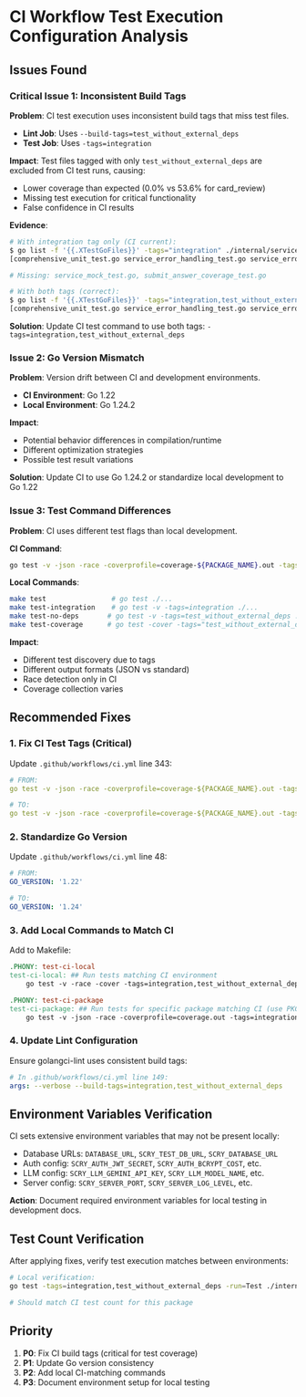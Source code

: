 # CI Workflow Test Execution Configuration Analysis

## Issues Found

### Critical Issue 1: Inconsistent Build Tags
**Problem**: CI test execution uses inconsistent build tags that miss test files.

- **Lint Job**: Uses `--build-tags=test_without_external_deps`
- **Test Job**: Uses `-tags=integration`

**Impact**: Test files tagged with only `test_without_external_deps` are excluded from CI test runs, causing:
- Lower coverage than expected (0.0% vs 53.6% for card_review)
- Missing test execution for critical functionality
- False confidence in CI results

**Evidence**:
```bash
# With integration tag only (CI current):
$ go list -f '{{.XTestGoFiles}}' -tags="integration" ./internal/service/card_review/
[comprehensive_unit_test.go service_error_handling_test.go service_errors_test.go service_integration_test.go service_outcome_validation_test.go service_test.go submit_answer_simple_test.go]

# Missing: service_mock_test.go, submit_answer_coverage_test.go

# With both tags (correct):
$ go list -f '{{.XTestGoFiles}}' -tags="integration,test_without_external_deps" ./internal/service/card_review/
[comprehensive_unit_test.go service_error_handling_test.go service_errors_test.go service_integration_test.go service_mock_test.go service_outcome_validation_test.go service_test.go submit_answer_coverage_test.go submit_answer_simple_test.go]
```

**Solution**: Update CI test command to use both tags: `-tags=integration,test_without_external_deps`

### Issue 2: Go Version Mismatch
**Problem**: Version drift between CI and development environments.

- **CI Environment**: Go 1.22
- **Local Environment**: Go 1.24.2

**Impact**:
- Potential behavior differences in compilation/runtime
- Different optimization strategies
- Possible test result variations

**Solution**: Update CI to use Go 1.24.2 or standardize local development to Go 1.22

### Issue 3: Test Command Differences
**Problem**: CI uses different test flags than local development.

**CI Command**:
```bash
go test -v -json -race -coverprofile=coverage-${PACKAGE_NAME}.out -tags=integration ./${{ matrix.package }}/...
```

**Local Commands**:
```bash
make test                # go test ./...
make test-integration    # go test -v -tags=integration ./...
make test-no-deps       # go test -v -tags=test_without_external_deps ./...
make test-coverage      # go test -cover -tags="test_without_external_deps" ./...
```

**Impact**:
- Different test discovery due to tags
- Different output formats (JSON vs standard)
- Race detection only in CI
- Coverage collection varies

## Recommended Fixes

### 1. Fix CI Test Tags (Critical)
Update `.github/workflows/ci.yml` line 343:
```yaml
# FROM:
go test -v -json -race -coverprofile=coverage-${PACKAGE_NAME}.out -tags=integration ./${{ matrix.package }}/...

# TO:
go test -v -json -race -coverprofile=coverage-${PACKAGE_NAME}.out -tags=integration,test_without_external_deps ./${{ matrix.package }}/...
```

### 2. Standardize Go Version
Update `.github/workflows/ci.yml` line 48:
```yaml
# FROM:
GO_VERSION: '1.22'

# TO:
GO_VERSION: '1.24'
```

### 3. Add Local Commands to Match CI
Add to Makefile:
```makefile
.PHONY: test-ci-local
test-ci-local: ## Run tests matching CI environment
	go test -v -race -cover -tags=integration,test_without_external_deps ./...

.PHONY: test-ci-package
test-ci-package: ## Run tests for specific package matching CI (use PKG=package/path)
	go test -v -json -race -coverprofile=coverage.out -tags=integration,test_without_external_deps ./$(PKG)/...
```

### 4. Update Lint Configuration
Ensure golangci-lint uses consistent build tags:
```yaml
# In .github/workflows/ci.yml line 149:
args: --verbose --build-tags=integration,test_without_external_deps
```

## Environment Variables Verification

CI sets extensive environment variables that may not be present locally:
- Database URLs: `DATABASE_URL`, `SCRY_TEST_DB_URL`, `SCRY_DATABASE_URL`
- Auth config: `SCRY_AUTH_JWT_SECRET`, `SCRY_AUTH_BCRYPT_COST`, etc.
- LLM config: `SCRY_LLM_GEMINI_API_KEY`, `SCRY_LLM_MODEL_NAME`, etc.
- Server config: `SCRY_SERVER_PORT`, `SCRY_SERVER_LOG_LEVEL`, etc.

**Action**: Document required environment variables for local testing in development docs.

## Test Count Verification

After applying fixes, verify test execution matches between environments:

```bash
# Local verification:
go test -tags=integration,test_without_external_deps -run=Test ./internal/service/card_review/ -v | grep "=== RUN" | wc -l

# Should match CI test count for this package
```

## Priority

1. **P0**: Fix CI build tags (critical for test coverage)
2. **P1**: Update Go version consistency  
3. **P2**: Add local CI-matching commands
4. **P3**: Document environment setup for local testing
